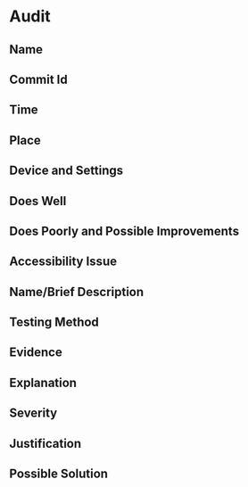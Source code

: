 # Audit

## Name

## Commit Id

## Time

## Place

## Device and Settings

## Does Well

## Does Poorly and Possible Improvements

## Accessibility Issue

## Name/Brief Description

## Testing Method

## Evidence

## Explanation

## Severity

## Justification

## Possible Solution
